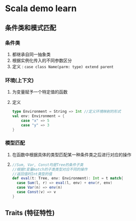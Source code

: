 # Scala demo learn

## 条件类和模式匹配

### 条件类

1. 都继承自同一抽象类
2. 根据实例化传入的不同参数区分
3. 定义 : `case class Name(parm: type) extend parent`

### 环境(上下文)

1. 为变量赋予一个特定值的函数

2. 定义 

   ```scala
   type Environment = String => Int	//定义环境映射的形式
   val env: Environment = {
       case "x" => 5
       case "y" => 3
   }
   ```

### 模型匹配

1. 在函数中根据具体的类型匹配某一种条件类之后进行对应的操作

2. ```scala
   //Sum, Var, Const均是Tree的条件子类
   //根据t变量match的子类类型对应不同的操作
   //返回值时Int类型的值
   def eval(t: Tree, env: Environment): Int = t match{
     case Sum(l, r) => eval(l, env) + env(r, env)
     case Var(n) => env(n)
     case Const(v) => v
   }
   ```

## Traits (特征特性)

